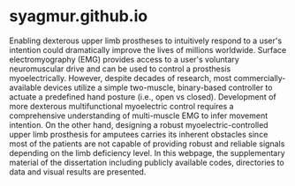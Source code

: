 # syagmur.github.io

Enabling dexterous upper limb prostheses to intuitively respond to a user's intention could dramatically improve the lives of millions worldwide. Surface electromyography (EMG) provides access to a user's voluntary neuromuscular drive and can be used to control a prosthesis myoelectrically. However, despite decades of research, most commercially-available devices utilize a simple two-muscle, binary-based controller to actuate a predefined hand posture (i.e., open vs closed). Development of more dexterous multifunctional myoelectric control requires a comprehensive understanding of multi-muscle EMG to infer movement intention. On the other hand, designing a robust myoelectric-controlled upper limb prosthesis for amputees carries its inherent obstacles since most of the patients are not capable of providing robust and reliable signals depending on the limb deficiency level. In this webpage, the supplementary material of the dissertation including publicly available codes, directories to data and visual results are presented.
